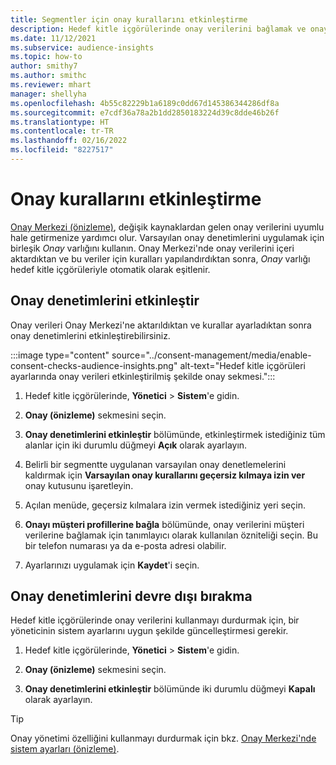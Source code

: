 ```yaml
---
title: Segmentler için onay kurallarını etkinleştirme
description: Hedef kitle içgörülerinde onay verilerini bağlamak ve onay denetimlerini etkinleştirmek için şu adımları izleyin. Yönetici, onay denetimlerini de devre dışı bırakabilir.
ms.date: 11/12/2021
ms.subservice: audience-insights
ms.topic: how-to
author: smithy7
ms.author: smithc
ms.reviewer: mhart
manager: shellyha
ms.openlocfilehash: 4b55c82229b1a6189c0dd67d145386344286df8a
ms.sourcegitcommit: e7cdf36a78a2b1dd2850183224d39c8dde46b26f
ms.translationtype: HT
ms.contentlocale: tr-TR
ms.lasthandoff: 02/16/2022
ms.locfileid: "8227517"
---
```

# <a name="activate-consent-rules"></a>Onay kurallarını etkinleştirme

[Onay Merkezi (önizleme)](../consent-management/overview.md), değişik kaynaklardan gelen onay verilerini uyumlu hale getirmenize yardımcı olur. Varsayılan onay denetimlerini uygulamak için birleşik *Onay* varlığını kullanın. Onay Merkezi'nde onay verilerini içeri aktardıktan ve bu veriler için kuralları yapılandırdıktan sonra, *Onay* varlığı hedef kitle içgörüleriyle otomatik olarak eşitlenir.

## <a name="enable-consent-checks"></a>Onay denetimlerini etkinleştir

Onay verileri Onay Merkezi'ne aktarıldıktan ve kurallar ayarladıktan sonra onay denetimlerini etkinleştirebilirsiniz. 

:::image type="content" source="../consent-management/media/enable-consent-checks-audience-insights.png" alt-text="Hedef kitle içgörüleri ayarlarında onay verileri etkinleştirilmiş şekilde onay sekmesi.":::

1. Hedef kitle içgörülerinde, **Yönetici** > **Sistem**'e gidin.

1. **Onay (önizleme)** sekmesini seçin.

1. **Onay denetimlerini etkinleştir** bölümünde, etkinleştirmek istediğiniz tüm alanlar için iki durumlu düğmeyi **Açık** olarak ayarlayın.

1. Belirli bir segmentte uygulanan varsayılan onay denetlemelerini kaldırmak için **Varsayılan onay kurallarını geçersiz kılmaya izin ver** onay kutusunu işaretleyin. 

1. Açılan menüde, geçersiz kılmalara izin vermek istediğiniz yeri seçin.     

1. **Onayı müşteri profillerine bağla** bölümünde, onay verilerini müşteri verilerine bağlamak için tanımlayıcı olarak kullanılan özniteliği seçin. Bu bir telefon numarası ya da e-posta adresi olabilir. 

1. Ayarlarınızı uygulamak için **Kaydet**'i seçin.

## <a name="disable-consent-checks"></a>Onay denetimlerini devre dışı bırakma

Hedef kitle içgörülerinde onay verilerini kullanmayı durdurmak için, bir yöneticinin sistem ayarlarını uygun şekilde güncelleştirmesi gerekir.

1. Hedef kitle içgörülerinde, **Yönetici** > **Sistem**'e gidin.

1. **Onay (önizleme)** sekmesini seçin.

1. **Onay denetimlerini etkinleştir** bölümünde iki durumlu düğmeyi **Kapalı** olarak ayarlayın.

> [!TIP]
> Onay yönetimi özelliğini kullanmayı durdurmak için bkz. [Onay Merkezi'nde sistem ayarları (önizleme)](../consent-management/system-settings.md).
